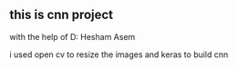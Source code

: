 ## this is cnn project 
with the help of D: Hesham Asem 

i used open cv to resize the images
and keras to build cnn

